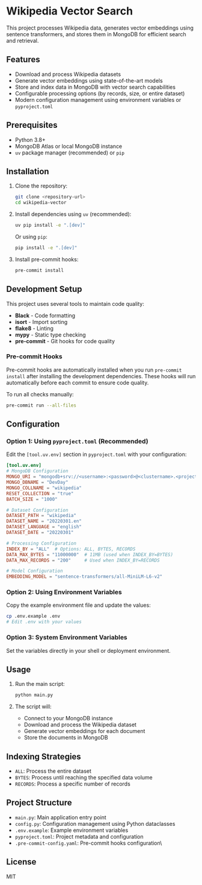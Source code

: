 # Wikipedia Vector Search

This project processes Wikipedia data, generates vector embeddings using sentence transformers, and stores them in MongoDB for efficient search and retrieval.

## Features

- Download and process Wikipedia datasets
- Generate vector embeddings using state-of-the-art models
- Store and index data in MongoDB with vector search capabilities
- Configurable processing options (by records, size, or entire dataset)
- Modern configuration management using environment variables or `pyproject.toml`

## Prerequisites

- Python 3.8+
- MongoDB Atlas or local MongoDB instance
- `uv` package manager (recommended) or `pip`

## Installation

1. Clone the repository:
   ```bash
   git clone <repository-url>
   cd wikipedia-vector
   ```

2. Install dependencies using `uv` (recommended):
   ```bash
   uv pip install -e ".[dev]"
   ```

   Or using `pip`:
   ```bash
   pip install -e ".[dev]"
   ```

3. Install pre-commit hooks:
   ```bash
   pre-commit install
   ```

## Development Setup

This project uses several tools to maintain code quality:

- **Black** - Code formatting
- **isort** - Import sorting
- **flake8** - Linting
- **mypy** - Static type checking
- **pre-commit** - Git hooks for code quality

### Pre-commit Hooks

Pre-commit hooks are automatically installed when you run `pre-commit install` after installing the development dependencies. These hooks will run automatically before each commit to ensure code quality.

To run all checks manually:
```bash
pre-commit run --all-files
```

## Configuration

### Option 1: Using `pyproject.toml` (Recommended)

Edit the `[tool.uv.env]` section in `pyproject.toml` with your configuration:

```toml
[tool.uv.env]
# MongoDB Configuration
MONGO_URI = "mongodb+srv://<username>:<password>@<clustername>.<projecthash>.mongodb.net/?retryWrites=true"
MONGO_DBNAME = "DevDay"
MONGO_COLLNAME = "wikipedia"
RESET_COLLECTION = "true"
BATCH_SIZE = "1000"

# Dataset Configuration
DATASET_PATH = "wikipedia"
DATASET_NAME = "20220301.en"
DATASET_LANGUAGE = "english"
DATASET_DATE = "20220301"

# Processing Configuration
INDEX_BY = "ALL"  # Options: ALL, BYTES, RECORDS
DATA_MAX_BYTES = "11000000"  # 11MB (used when INDEX_BY=BYTES)
DATA_MAX_RECORDS = "200"     # Used when INDEX_BY=RECORDS

# Model Configuration
EMBEDDING_MODEL = "sentence-transformers/all-MiniLM-L6-v2"
```

### Option 2: Using Environment Variables

Copy the example environment file and update the values:

```bash
cp .env.example .env
# Edit .env with your values
```

### Option 3: System Environment Variables

Set the variables directly in your shell or deployment environment.

## Usage

1. Run the main script:
   ```bash
   python main.py
   ```

2. The script will:
   - Connect to your MongoDB instance
   - Download and process the Wikipedia dataset
   - Generate vector embeddings for each document
   - Store the documents in MongoDB

## Indexing Strategies

- `ALL`: Process the entire dataset
- `BYTES`: Process until reaching the specified data volume
- `RECORDS`: Process a specific number of records

## Project Structure

- `main.py`: Main application entry point
- `config.py`: Configuration management using Python dataclasses
- `.env.example`: Example environment variables
- `pyproject.toml`: Project metadata and configuration
- `.pre-commit-config.yaml`: Pre-commit hooks configuration\

## License

MIT
